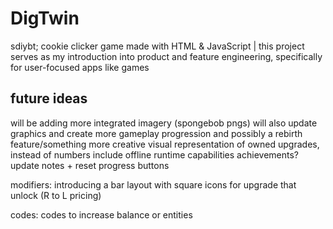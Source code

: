 # DigTwin
sdiybt; cookie clicker game made with HTML & JavaScript | this project serves as my introduction into product and feature engineering, specifically for user-focused apps like games


## future ideas
will be adding more integrated imagery (spongebob pngs)
will also update graphics and create more gameplay progression and possibly a rebirth feature/something more creative
visual representation of owned upgrades, instead of numbers
include offline runtime capabilities
achievements?
update notes + reset progress buttons

modifiers: introducing a bar layout with square icons for upgrade that unlock (R to L pricing)

codes: codes to increase balance or entities
